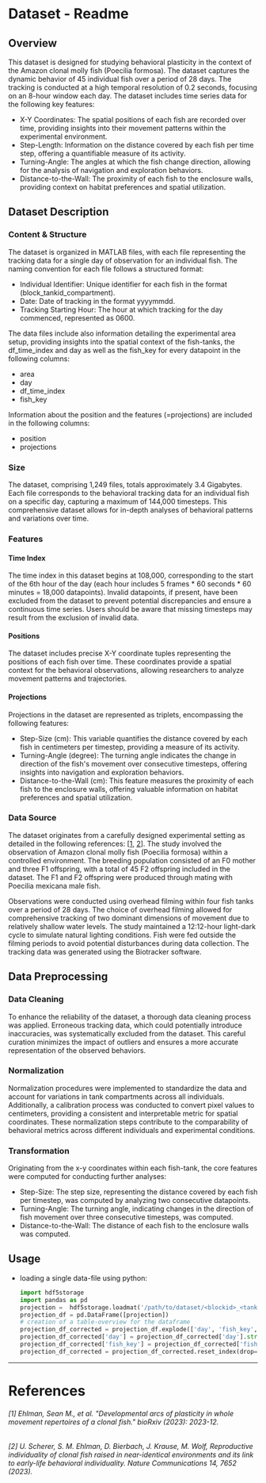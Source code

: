 # Dataset - Readme

## Overview
This dataset is designed for studying behavioral plasticity in the context of the Amazon clonal molly fish (Poecilia formosa). The dataset captures the dynamic behavior of 45 individual fish over a period of 28 days. The tracking is conducted at a high temporal resolution of 0.2 seconds, focusing on an 8-hour window each day.
The dataset includes time series data for the following key features:
* X-Y Coordinates: The spatial positions of each fish are recorded over time, providing insights into their movement patterns within the experimental environment.
* Step-Length: Information on the distance covered by each fish per time step, offering a quantifiable measure of its activity.
* Turning-Angle: The angles at which the fish change direction, allowing for the analysis of navigation and exploration behaviors.
* Distance-to-the-Wall: The proximity of each fish to the enclosure walls, providing context on habitat preferences and spatial utilization.


## Dataset Description
### Content & Structure
The dataset is organized in MATLAB files, with each file representing the tracking data for a single day of observation for an individual fish. The naming convention for each file follows a structured format:
* Individual Identifier: Unique identifier for each fish in the format (block_tankid_compartment).
* Date: Date of tracking in the format yyyymmdd.
* Tracking Starting Hour: The hour at which tracking for the day commenced, represented as 0600.

The data files include also information detailing the experimental area setup, providing insights into the spatial context of the fish-tanks, the df_time_index and day as well as the fish_key for every datapoint in the following columns:
* area
* day
* df_time_index
* fish_key

Information about the position and the features (=projections) are included in the following columns:
* position
* projections

### Size
The dataset, comprising 1,249 files, totals approximately 3.4 Gigabytes. Each file corresponds to the behavioral tracking data for an individual fish on a specific day, capturing a maximum of 144,000 timesteps. This comprehensive dataset allows for in-depth analyses of behavioral patterns and variations over time.

### Features
####  Time Index
The time index in this dataset begins at 108,000, corresponding to the start of the 6th hour of the day (each hour includes 5 frames * 60 seconds * 60 minutes = 18,000 datapoints). Invalid datapoints, if present, have been excluded from the dataset to prevent potential discrepancies and ensure a continuous time series. Users should be aware that missing timesteps may result from the exclusion of invalid data. 

#### Positions
The dataset includes precise X-Y coordinate tuples representing the positions of each fish over time. These coordinates provide a spatial context for the behavioral observations, allowing researchers to analyze movement patterns and trajectories.

#### Projections
Projections in the dataset are represented as triplets, encompassing the following features:
* Step-Size (cm): This variable quantifies the distance covered by each fish in centimeters per timestep, providing a measure of its activity.
* Turning-Angle (degree): The turning angle indicates the change in direction of the fish's movement over consecutive timesteps, offering insights into navigation and exploration behaviors.
* Distance-to-the-Wall (cm): This feature measures the proximity of each fish to the enclosure walls, offering valuable information on habitat preferences and spatial utilization.

### Data Source
The dataset originates from a carefully designed experimental setting as detailed in the following references: [[1](#1-ehlman-sean-m-et-al-developmental-arcs-of-plasticity-in-whole-movement-repertoires-of-a-clonal-fish-biorxiv-2023-2023-12), [2](#2-u-scherer-s-m-ehlman-d-bierbach-j-krause-m-wolf-reproductive-individuality-of-clonal-fish-raised-in-near-identical-environments-and-its-link-to-early-life-behavioral-individuality-nature-communications-14-7652-2023)]. The study involved the observation of Amazon clonal molly fish (Poecilia formosa) within a controlled environment.
The breeding population consisted of an F0 mother and three F1 offspring, with a total of 45 F2 offspring included in the dataset. The F1 and F2 offspring were produced through mating with Poecilia mexicana male fish.

Observations were conducted using overhead filming within four fish tanks over a period of 28 days. The choice of overhead filming allowed for comprehensive tracking of two dominant dimensions of movement due to relatively shallow water levels.
The study maintained a 12:12-hour light-dark cycle to simulate natural lighting conditions. Fish were fed outside the filming periods to avoid potential disturbances during data collection.
The tracking data was generated using the Biotracker software.

## Data Preprocessing
### Data Cleaning
To enhance the reliability of the dataset, a thorough data cleaning process was applied. Erroneous tracking data, which could potentially introduce inaccuracies, was systematically excluded from the dataset. This careful curation minimizes the impact of outliers and ensures a more accurate representation of the observed behaviors.

### Normalization
Normalization procedures were implemented to standardize the data and account for variations in tank compartments across all individuals. Additionally, a calibration process was conducted to convert pixel values to centimeters, providing a consistent and interpretable metric for spatial coordinates. These normalization steps contribute to the comparability of behavioral metrics across different individuals and experimental conditions.

### Transformation
Originating from the x-y coordinates within each fish-tank, the core features were computed for conducting further analyses:
* Step-Size: The step size, representing the distance covered by each fish per timestep, was computed by analyzing two consecutive datapoints.
* Turning-Angle: The turning angle, indicating changes in the direction of fish movement over three consecutive timesteps, was computed.
* Distance-to-the-Wall: The distance of each fish to the enclosure walls was computed.

## Usage
* loading a single data-file using python:
    ```python
    import hdf5storage
    import pandas as pd
    projection =  hdf5storage.loadmat('/path/to/dataset/<blockid>_<tankid>_<compartmentid>_<date>_060000_pcaModes.mat')
    projection_df = pd.DataFrame([projection])
    # creation of a table-overview for the dataframe
    projection_df_corrected = projection_df.explode(['day', 'fish_key', 'df_time_index']).explode(['df_time_index', 'positions', 'projections'])
    projection_df_corrected['day'] = projection_df_corrected['day'].str[0]
    projection_df_corrected['fish_key'] = projection_df_corrected['fish_key'].str[0]
    projection_df_corrected = projection_df_corrected.reset_index(drop=True)
    ```

---
# References

###### [1] Ehlman, Sean M., et al. "Developmental arcs of plasticity in whole movement repertoires of a clonal fish." bioRxiv (2023): 2023-12.

###### [2] U. Scherer, S. M. Ehlman, D. Bierbach, J. Krause, M. Wolf, Reproductive individuality of clonal fish raised in near-identical environments and its link to early-life behavioral individuality. Nature Communications 14, 7652 (2023). 

